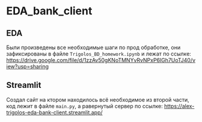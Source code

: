 # EDA_bank_client

## EDA

Были произведены все необходимые шаги по прод обработке, они зафиксированы в файле `Trigolos_BD_homework.ipynb` и лежат по ссылке:
https://drive.google.com/file/d/1zzAv50gKNoTMNYvRvNPxP6lGh7UoTJ40/view?usp=sharing

## Streamlit

Создал сайт на ктором находилось всё необходимое из второй части, код лежит в файле `main.py`, а равернутый сервер по ссылке:
https://alex-trigolos-eda-bank-client.streamlit.app/
